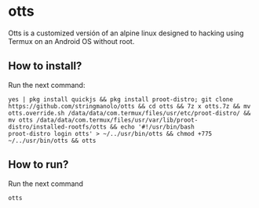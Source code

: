 # otts
Otts is a customized versión of an alpine linux designed to hacking using Termux on an Android OS without root.

## How to install?
Run the next command:
```
yes | pkg install quickjs && pkg install proot-distro; git clone https://github.com/stringmanolo/otts && cd otts && 7z x otts.7z && mv otts.override.sh /data/data/com.termux/files/usr/etc/proot-distro/ && mv otts /data/data/com.termux/files/usr/var/lib/proot-distro/installed-rootfs/otts && echo '#!/usr/bin/bash
proot-distro login otts' > ~/../usr/bin/otts && chmod +775 ~/../usr/bin/otts && otts
```

## How to run?
Run the next command
```
otts
```
